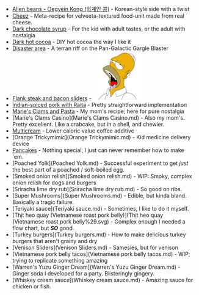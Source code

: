 
* [Alien beans - Oegyein Kong (외계인 콩)](Alien%20beans.md) - Korean-style side with a twist
* [Cheez](Cheez.md) - Meta-recipe for velveeta-textured food-unit made from real cheese.
* [Dark chocolate syrup](Dark%20chocolate%20syrup.md) - For the kid with adult tastes, or the adult with nostalgia
* [Dark hot cocoa](Dark%20hot%20cocoa.md) - DIY hot cocoa the way I like it
* [Disaster area](Disaster%20area.md) - A terran riff on the Pan-Galactic Gargle Blaster
* [Flank steak and bacon sliders](Flank%20steak%20and%20bacon%20sliders.md) - ![Dear god...](assets/homer-drool.png)
* [Indian-spiced pork with Raita](Indian-spiced%20pork%%20Raita.md) - Pretty straightforward implementation
* [Marie's Clams and Pasta](Marie's%20Clams%20and%20Pasta.md) - My mom's recipe; here for pure nostalgia
* [Marie's Clams Casino](Marie's Clams Casino.md) - Also my mom's.  Pretty excellent.  Like a crabcake, but in a shell, and chewier.
* [Multicream](Multicream.md) - Lower caloric value coffee additive
* [Orange Trickymimic](Orange Trickymimic.md) - Kid medicine delivery device
* [Pancakes](Pancakes.md) - Nothing special; I just can never remember how to make 'em.
* [Poached Yolk](Poached Yolk.md) - Successful experiment to get _just_ the best part of a poached / soft-boiled egg.
* [Smoked onion relish](Smoked onion relish.md) - WIP: Smoky, complex onion relish for dogs and burgers
* [Sriracha lime dry rub](Sriracha lime dry rub.md) - So good on ribs.
* [Super Mushrooms](Super Mushrooms.md) - Edible, but kinda bland.  Basically a tragic failure.
* [Teriyaki sauce](Teriyaki sauce.md) - Sometimes, I like to do it myself.
* [Thịt heo quay (Vietnamese roast pork belly)](Thịt heo quay (Vietnamese roast pork belly%29.svg) - Complex enough I needed a flow chart, but ___SO___ good.
* [Turkey burgers](Turkey burgers.md) - How to make delicious turkey burgers that aren't grainy and dry
* [Venison Sliders](Venison Sliders.md) - Samesies, but for venison
* [Vietnamese pork belly tacos](Vietnamese pork belly tacos.md) - WIP; trying to replicate something amazing
* [Warren's Yuzu Ginger Dream](Warren's Yuzu Ginger Dream.md) - Ginger soda I developed for a party.  Blisteringly gingery.
* [Whiskey cream sauce](Whiskey cream sauce.md) - Amazing sauce for chicken or fish.
